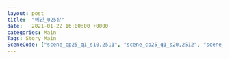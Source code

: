 ```yaml
---
layout: post
title:  "메인_025장"
date:   2021-01-22 16:00:00 +0000
categories: Main
Tags: Story Main
SceneCode: ["scene_cp25_q1_s10,2511", "scene_cp25_q1_s20,2512", "scene_cp25_q2_s10,2521", "scene_cp25_q2_s20,2522", "scene_cp25_q3_s10,2531", "scene_cp25_q3_s20,2532", "scene_cp25_q4_s10,2541", "scene_cp25_q4_s20,2542", "scene_cp25_q4_s30,2543"]
---
```


